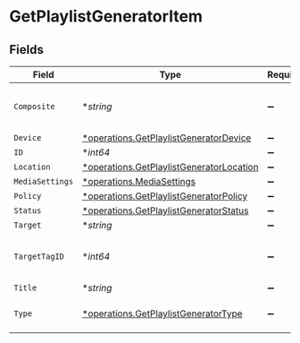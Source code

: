 # GetPlaylistGeneratorItem


## Fields

| Field                                                                                               | Type                                                                                                | Required                                                                                            | Description                                                                                         |
| --------------------------------------------------------------------------------------------------- | --------------------------------------------------------------------------------------------------- | --------------------------------------------------------------------------------------------------- | --------------------------------------------------------------------------------------------------- |
| `Composite`                                                                                         | **string*                                                                                           | :heavy_minus_sign:                                                                                  | The composite thumbnail image path                                                                  |
| `Device`                                                                                            | [*operations.GetPlaylistGeneratorDevice](../../models/operations/getplaylistgeneratordevice.md)     | :heavy_minus_sign:                                                                                  | N/A                                                                                                 |
| `ID`                                                                                                | **int64*                                                                                            | :heavy_minus_sign:                                                                                  | N/A                                                                                                 |
| `Location`                                                                                          | [*operations.GetPlaylistGeneratorLocation](../../models/operations/getplaylistgeneratorlocation.md) | :heavy_minus_sign:                                                                                  | N/A                                                                                                 |
| `MediaSettings`                                                                                     | [*operations.MediaSettings](../../models/operations/mediasettings.md)                               | :heavy_minus_sign:                                                                                  | N/A                                                                                                 |
| `Policy`                                                                                            | [*operations.GetPlaylistGeneratorPolicy](../../models/operations/getplaylistgeneratorpolicy.md)     | :heavy_minus_sign:                                                                                  | N/A                                                                                                 |
| `Status`                                                                                            | [*operations.GetPlaylistGeneratorStatus](../../models/operations/getplaylistgeneratorstatus.md)     | :heavy_minus_sign:                                                                                  | N/A                                                                                                 |
| `Target`                                                                                            | **string*                                                                                           | :heavy_minus_sign:                                                                                  | N/A                                                                                                 |
| `TargetTagID`                                                                                       | **int64*                                                                                            | :heavy_minus_sign:                                                                                  | The tag of this generator's settings                                                                |
| `Title`                                                                                             | **string*                                                                                           | :heavy_minus_sign:                                                                                  | N/A                                                                                                 |
| `Type`                                                                                              | [*operations.GetPlaylistGeneratorType](../../models/operations/getplaylistgeneratortype.md)         | :heavy_minus_sign:                                                                                  | The type of this generator                                                                          |